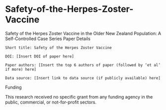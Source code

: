 # Safety-of-the-Herpes-Zoster-Vaccine
Safety of the Herpes Zoster Vaccine in the Older New Zealand Population: A Self-Controlled Case Series
Paper Details

    Short title: Safety of the Herpes Zoster Vaccine

    DOI: [Insert DOI of paper here]

    Paper authors: [Insert the top 6 authors of paper (followed by ‘et al’ if more) here]

    Data source: [Insert link to data source (if publicly available) here]

Funding

This research received no specific grant from any funding agency in the public, commercial, or not-for-profit sectors.
